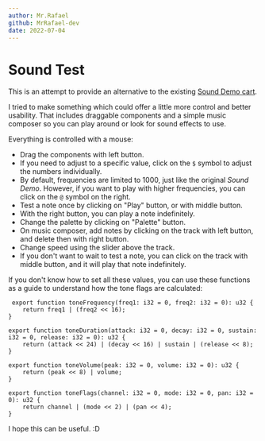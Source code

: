 ```yaml
---
author: Mr.Rafael
github: MrRafael-dev
date: 2022-07-04
---
```


# Sound Test

This is an attempt to provide an alternative to the existing [Sound Demo cart](https://wasm4.org/play/sound-demo/).

I tried to make something which could offer a little more control and better usability. That includes draggable components and a simple music composer so you can play around or look for sound effects to use.

Everything is controlled with a mouse:
* Drag the components with left button.
* If you need to adjust to a specific value, click on the `$` symbol to adjust the numbers individually.
* By default, frequencies are limited to 1000, just like the original *Sound Demo*. However, if you want to play with higher frequencies, you can click on the `@` symbol on the right.
* Test a note once by clicking on "Play" button, or with middle button.
* With the right button, you can play a note indefinitely.
* Change the palette by clicking on "Palette" button.
* On music composer, add notes by clicking on the track with left button, and delete then with right button.
* Change speed using the slider above the track.
* If you don't want to wait to test a note, you can click on the track with middle button, and it will play that note indefinitely.

If you don't know how to set all these values, you can use these functions as a guide to understand how the tone flags are calculated:

```typeyscript
 export function toneFrequency(freq1: i32 = 0, freq2: i32 = 0): u32 {
	return freq1 | (freq2 << 16);
}

export function toneDuration(attack: i32 = 0, decay: i32 = 0, sustain: i32 = 0, release: i32 = 0): u32 {
	return (attack << 24) | (decay << 16) | sustain | (release << 8);
}

export function toneVolume(peak: i32 = 0, volume: i32 = 0): u32 {
	return (peak << 8) | volume;
}

export function toneFlags(channel: i32 = 0, mode: i32 = 0, pan: i32 = 0): u32 {
	return channel | (mode << 2) | (pan << 4);
}
```
I hope this can be useful. :D
